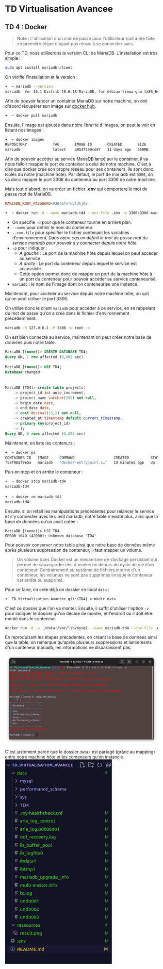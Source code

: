 # TD Virtualisation Avancee

## TD 4 : Docker

> Note : L'utilisation d'un mot de passe pour l'utilisateur root a été faite en première étape n'ayant pas réussi à se connecter sans.

Pour ce TD, nous utiliserons la version CLI de MariaDB. L'installation est très simple :  
```bash
sudo apt install mariadb-client
```
On vérifie l'installation et la version :  
```bash
➜  ~ mariadb --version
mariadb  Ver 15.1 Distrib 10.6.18-MariaDB, for debian-linux-gnu (x86_64) using  EditLine wrapper
```

Afin de pouvoir lancer un container MariaDB sur notre machine, on doit d'abord récupérer son image sur [docker hub](https://hub.docker.com/_/mariadb).

```bash
➜  ~ docker pull mariadb
```

Ensuite, l'image est ajoutée dans notre librairie d'images, on peut le voir en listant nos images : 
```bash
➜  ~ docker images        
REPOSITORY            TAG       IMAGE ID       CREATED       SIZE
mariadb               latest    a9547599cd87   11 days ago   550MB
```


Afin de pouvoir accéder au service MariaDB lancé sur le container, il va nous falloir mapper le port du container à celui de notre machine. C'est à dire que docker crée son propre réseau pour ses containers, ils sont donc isolés du nôtre (machine hôte). Par défaut, le port de mariadb est ``3306``, on va donc mapper le port 3306 du conteneur au port 3306 de notre machine.


Mais tout d'abord, on va créer un fichier **.env** qui comportera le mot de passe root de MariaDB.

```ini
MARIADB_ROOT_PASSWORD=PJB4&fn*uVl3hjKx
```

```bash
➜  ~ docker run -d --name mariadb-td4 --env-file .env -p 3306:3306 mariadb
```
- On spécifie ``-d`` pour que le conteneur tourne en arrière plan.
- ``--name`` pour définir le nom du conteneur.
- ``--env-file`` pour spécifier le fichier contenant les variables d'environnement. *Dans notre cas on définit le mot de passe root du service mariadb pour pouvoir s'y connecter depuis notre hôte.*
- `-p` pour indiquer : 
    - *A gauche* : Le port de la machine hôte depuis lequel on peut accéder au service.
    - *A droite* : Le port du conteneur depuis lequel le service est accessible.
    - Cette option permet donc de mapper un port de la machine hôte à un port du conteneur pour pouvoir accéder au service conteneurisé.
- ``mariadb`` : le nom de l'image dont on conteneurise une instance.

Maintenant, pour accéder au service depuis notre machine hôte, on sait qu'on peut utiliser le port 3306.

On utilise donc le client ``mariadb``  pour accéder à ce service, en se rappelant du mot de passe qu'on a créé dans le fichier d'environnement précédemment.
```bash
mariadb -h 127.0.0.1 -P 3306 -u root -p
```

On est bien connecté au service, maintenant on peut créer notre base de données puis notre table.
```sql
MariaDB [(none)]> CREATE DATABASE TD4;
Query OK, 1 row affected (0,002 sec)

MariaDB [(none)]> USE TD4;
Database changed


MariaDB [TD4]> create table projects(
    -> project_id int auto_increment,
    -> project_name varchar(255) not null,
    -> begin_date date,
    -> end_date date,
    -> cost decimal(15,2) not null,
    -> created_at timestamp default current_timestamp,
    -> primary key(project_id)
    -> );
Query OK, 0 rows affected (0,025 sec)
```


Maintenant, on liste les contenurs : 
```bash
➜  ~ docker ps
CONTAINER ID   IMAGE     COMMAND                  CREATED          STATUS          PORTS                    NAMES
f5ef08af9e5a   mariadb   "docker-entrypoint.s…"   10 minutes ago   Up 10 minutes   0.0.0.0:3306->3306/tcp   mariadb-td4
```

Puis on stop et on arrête le conteneur : 
```bash
➜  ~ docker stop mariadb-td4
mariadb-td4

➜  ~ docker rm mariadb-td4
mariadb-td4
```

Ensuite, si on refait les manipulations précédentes pour relancer le service et s'y connecter avec le client mariadb, notre table n'existe plus, ainsi que la base de données qu'on avait créée : 
```
MariaDB [(none)]> USE TD4
ERROR 1049 (42000): Unknown database 'TD4'
```


Pour pouvoir conserver notre table ainsi que notre base de données même après plusieurs suppression de conteneur, il faut mapper un volume.

> Un volume dans Docker est un mécanisme de stockage persistant qui permet de sauvegarder des données en dehors du cycle de vie d'un conteneur. Contrairement au système de fichiers interne d'un conteneur, les volumes ne sont pas supprimés lorsque le conteneur est arrêté ou supprimé.

Pour ce faire, on crée déjà un dossier en local ``data`` : 
```bash
➜  TD_Virtualisation_Avancee git:(TD4) ✗ mkdir data
```
C'est ce dossier que l'on va monter. Ensuite, il suffit d'utiliser l'option ``-v`` pour indiquer le dossier qu'on décide de monter, et l'endroit où il doit être monté dans le conteneur.

```bash
docker run -d -v ./data:/var/lib/mysql --name mariadb-td4 --env-file .env -p 3306:3306 mariadb
```

En reproduisant les étapes précédentes, en créant la base de données ainsi que la table, on remarque qu'après plusieurs suppressions et lancements d'un conteneur mariadb, les informations ne disparaissent pas.

![alt text](ressources/result.png)

C'est justement parce que le dossier ``data/`` est partagé (grâce au mapping) entre notre machine hôte et les conteneurs qu'on instancie.  
![alt text](ressources/dirlist.png)


